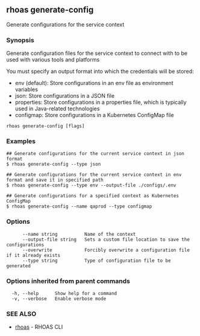 ## rhoas generate-config

Generate configurations for the service context

### Synopsis

Generate configuration files for the service context to connect with to be used with various tools and platforms

You must specify an output format into which the credentials will be stored:

- env (default): Store configurations in an env file as environment variables
- json: Store configurations in a JSON file
- properties: Store configurations in a properties file, which is typically used in Java-related technologies
- configmap: Store configurations in a Kubernetes ConfigMap file


```
rhoas generate-config [flags]
```

### Examples

```
## Generate configurations for the current service context in json format
$ rhoas generate-config --type json

## Generate configurations for the current service context in env format and save it in specified path
$ rhoas generate-config --type env --output-file ./configs/.env

## Generate configurations for a specified context as Kubernetes ConfigMap
$ rhoas generate-config --name qaprod --type configmap

```

### Options

```
      --name string          Name of the context
      --output-file string   Sets a custom file location to save the configurations
      --overwrite            Forcibly overwrite a configuration file if it already exists
      --type string          Type of configuration file to be generated
```

### Options inherited from parent commands

```
  -h, --help      Show help for a command
  -v, --verbose   Enable verbose mode
```

### SEE ALSO

* [rhoas](rhoas.md)	 - RHOAS CLI

